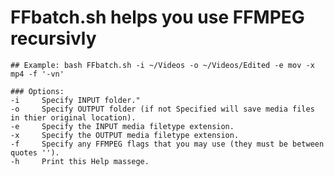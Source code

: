 # FFbatch.sh helps you use FFMPEG recursivly
    
    ## Example: bash FFbatch.sh -i ~/Videos -o ~/Videos/Edited -e mov -x mp4 -f '-vn'

    ### Options:
    -i     Specify INPUT folder."
    -o     Specify OUTPUT folder (if not Specified will save media files in thier original location).
    -e     Specify the INPUT media filetype extension.
    -x     Specify the OUTPUT media filetype extension.
    -f     Specify any FFMPEG flags that you may use (they must be between quotes '').
    -h     Print this Help massege.
